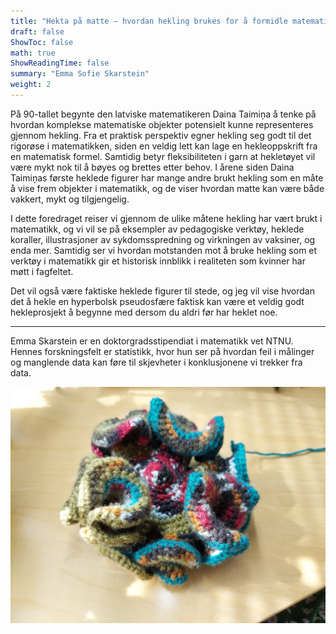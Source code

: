 ```yaml
---
title: "Hekta på matte – hvordan hekling brukes for å formidle matematikk"
draft: false
ShowToc: false
math: true
ShowReadingTime: false
summary: "Emma Sofie Skarstein"
weight: 2
---
```


På 90-tallet begynte den latviske matematikeren Daina Taimiņa å tenke på hvordan komplekse matematiske objekter potensielt kunne representeres gjennom hekling. Fra et praktisk perspektiv egner hekling seg godt til det rigorøse i matematikken, siden en veldig lett kan lage en hekleoppskrift fra en matematisk formel. Samtidig betyr fleksibiliteten i garn at hekletøyet vil være mykt nok til å bøyes og brettes etter behov. I årene siden Daina Taimiņas første heklede figurer har mange andre brukt hekling som en måte å vise frem objekter i matematikk, og de viser hvordan matte kan være både vakkert, mykt og tilgjengelig.
 
I dette foredraget reiser vi gjennom de ulike måtene hekling har vært brukt i matematikk, og vi vil se på eksempler av pedagogiske verktøy, heklede koraller, illustrasjoner av sykdomsspredning og virkningen av vaksiner, og enda mer. Samtidig ser vi hvordan motstanden mot å bruke hekling som et verktøy i matematikk gir et historisk innblikk i realiteten som kvinner har møtt i fagfeltet.
 
Det vil også være faktiske heklede figurer til stede, og jeg vil vise hvordan det å hekle en hyperbolsk pseudosfære faktisk kan være et veldig godt hekleprosjekt å begynne med dersom du aldri før har heklet noe.
 
---
 
Emma Skarstein er en doktorgradsstipendiat i matematikk vet NTNU. Hennes forskningsfelt er statistikk, hvor hun ser på hvordan feil i målinger og manglende data kan føre til skjevheter i konklusjonene vi trekker fra data.

<img src="images/crochette1.jpg#invert" alt="Error loading image" width="700"/>